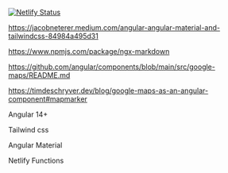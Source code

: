 [![Netlify Status](https://api.netlify.com/api/v1/badges/7da29450-d489-4c59-9c2e-61d0cc5f52f0/deploy-status)](https://app.netlify.com/sites/new-schlosswochen/deploys)

https://jacobneterer.medium.com/angular-angular-material-and-tailwindcss-84984a495d31

https://www.npmjs.com/package/ngx-markdown

https://github.com/angular/components/blob/main/src/google-maps/README.md

https://timdeschryver.dev/blog/google-maps-as-an-angular-component#mapmarker

Angular 14+

Tailwind css

Angular Material

Netlify Functions
